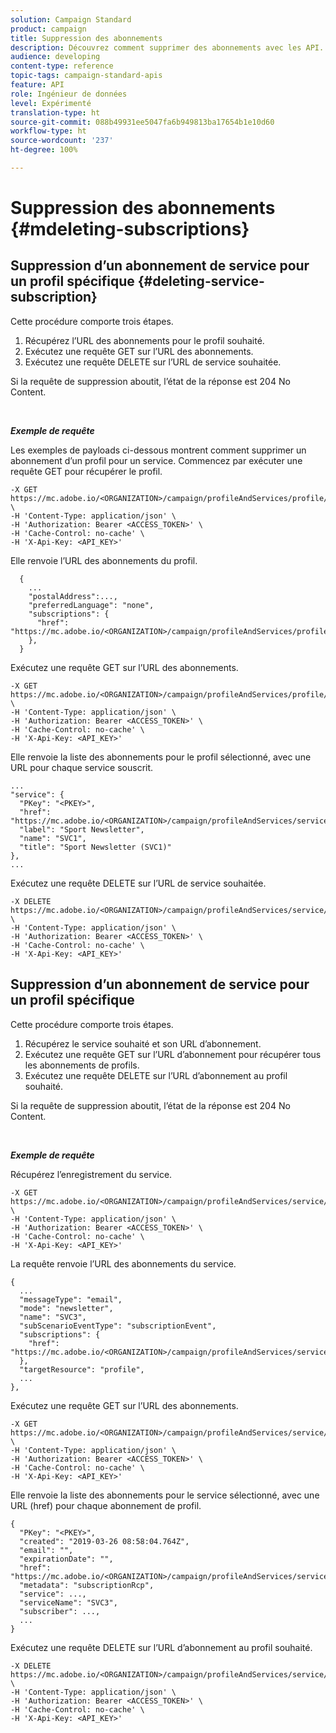 ```yaml
---
solution: Campaign Standard
product: campaign
title: Suppression des abonnements
description: Découvrez comment supprimer des abonnements avec les API.
audience: developing
content-type: reference
topic-tags: campaign-standard-apis
feature: API
role: Ingénieur de données
level: Expérimenté
translation-type: ht
source-git-commit: 088b49931ee5047fa6b949813ba17654b1e10d60
workflow-type: ht
source-wordcount: '237'
ht-degree: 100%

---
```



# Suppression des abonnements {#mdeleting-subscriptions}

<!--NOTE TO WRITER: There are two duplicate headings that seem to have the same content. Delete one? Rename if different?-->

## Suppression d’un abonnement de service pour un profil spécifique    {#deleting-service-subscription}

Cette procédure comporte trois étapes.

1. Récupérez l’URL des abonnements pour le profil souhaité.
1. Exécutez une requête GET sur l’URL des abonnements.
1. Exécutez une requête DELETE sur l’URL de service souhaitée.

Si la requête de suppression aboutit, l’état de la réponse est 204 No Content.

<br/>

***Exemple de requête***

Les exemples de payloads ci-dessous montrent comment supprimer un abonnement d’un profil pour un service. Commencez par exécuter une requête GET pour récupérer le profil.

```
-X GET https://mc.adobe.io/<ORGANIZATION>/campaign/profileAndServices/profile/<PKEY> \
-H 'Content-Type: application/json' \
-H 'Authorization: Bearer <ACCESS_TOKEN>' \
-H 'Cache-Control: no-cache' \
-H 'X-Api-Key: <API_KEY>'
```

Elle renvoie l’URL des abonnements du profil.

```
  {
    ...
    "postalAddress":...,
    "preferredLanguage": "none",
    "subscriptions": {
      "href": "https://mc.adobe.io/<ORGANIZATION>/campaign/profileAndServices/profile/<PKEY>/subscriptions/"
    },
  }
```

Exécutez une requête GET sur l’URL des abonnements.

```
-X GET https://mc.adobe.io/<ORGANIZATION>/campaign/profileAndServices/profile/<PKEY>/subscriptions \
-H 'Content-Type: application/json' \
-H 'Authorization: Bearer <ACCESS_TOKEN>' \
-H 'Cache-Control: no-cache' \
-H 'X-Api-Key: <API_KEY>'
```

Elle renvoie la liste des abonnements pour le profil sélectionné, avec une URL pour chaque service souscrit.

```
...
"service": {
  "PKey": "<PKEY>",
  "href": "https://mc.adobe.io/<ORGANIZATION>/campaign/profileAndServices/service/<PKEY>",
  "label": "Sport Newsletter",
  "name": "SVC1",
  "title": "Sport Newsletter (SVC1)"
},
...
```

Exécutez une requête DELETE sur l’URL de service souhaitée.

```
-X DELETE https://mc.adobe.io/<ORGANIZATION>/campaign/profileAndServices/service/<PKEY> \
-H 'Content-Type: application/json' \
-H 'Authorization: Bearer <ACCESS_TOKEN>' \
-H 'Cache-Control: no-cache' \
-H 'X-Api-Key: <API_KEY>'
```

<!-- + réponse -->

## Suppression d’un abonnement de service pour un profil spécifique

Cette procédure comporte trois étapes.

1. Récupérez le service souhaité et son URL d’abonnement.
1. Exécutez une requête GET sur l’URL d’abonnement pour récupérer tous les abonnements de profils.
1. Exécutez une requête DELETE sur l’URL d’abonnement au profil souhaité.

Si la requête de suppression aboutit, l’état de la réponse est 204 No Content.

<br/>

***Exemple de requête***

Récupérez l’enregistrement du service.

```
-X GET https://mc.adobe.io/<ORGANIZATION>/campaign/profileAndServices/service/<PKEY> \
-H 'Content-Type: application/json' \
-H 'Authorization: Bearer <ACCESS_TOKEN>' \
-H 'Cache-Control: no-cache' \
-H 'X-Api-Key: <API_KEY>'
```

La requête renvoie l’URL des abonnements du service.

```
{
  ...
  "messageType": "email",
  "mode": "newsletter",
  "name": "SVC3",
  "subScenarioEventType": "subscriptionEvent",
  "subscriptions": {
    "href": "https://mc.adobe.io/<ORGANIZATION>/campaign/profileAndServices/service/<PKEY>/subscriptions/"
  },
  "targetResource": "profile",
  ...
},
```

Exécutez une requête GET sur l’URL des abonnements.

```
-X GET https://mc.adobe.io/<ORGANIZATION>/campaign/profileAndServices/service/<PKEY>/subscriptions \
-H 'Content-Type: application/json' \
-H 'Authorization: Bearer <ACCESS_TOKEN>' \
-H 'Cache-Control: no-cache' \
-H 'X-Api-Key: <API_KEY>'
```

Elle renvoie la liste des abonnements pour le service sélectionné, avec une URL (href) pour chaque abonnement de profil.

```
{
  "PKey": "<PKEY>",
  "created": "2019-03-26 08:58:04.764Z",
  "email": "",
  "expirationDate": "",
  "href": "https://mc.adobe.io/<ORGANIZATION>/campaign/profileAndServices/service/<PKEY>/subscriptions/<PKEY>",
  "metadata": "subscriptionRcp",
  "service": ...,
  "serviceName": "SVC3",
  "subscriber": ...,
  ...
}
```

Exécutez une requête DELETE sur l’URL d’abonnement au profil souhaité.

```
-X DELETE https://mc.adobe.io/<ORGANIZATION>/campaign/profileAndServices/service/<PKEY>/subscriptions/<PKEY> \
-H 'Content-Type: application/json' \
-H 'Authorization: Bearer <ACCESS_TOKEN>' \
-H 'Cache-Control: no-cache' \
-H 'X-Api-Key: <API_KEY>'
```

<!-- + réponse -->
